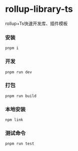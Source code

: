 # rollup-library-ts
rollup+Ts快速开发库、插件模板


### 安装
```
pnpm i
```

### 开发
```
pnpm run dev
```

### 打包
```
pnpm run build
```
  
### 本地安装
```
npm link
```

### 测试命令
```
pnpm run test
```
  